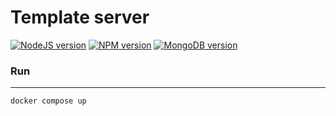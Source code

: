 # Template server

[![NodeJS version][nodejs-version]](#)
[![NPM version][npm-version]](#)
[![MongoDB version][mongodb-version]](#)

[nodejs-version]: https://img.shields.io/badge/node-22.4-green
[npm-version]: https://img.shields.io/badge/npm-10.8-brightgreen
[mongodb-version]: https://img.shields.io/badge/mongodb-7.0-brightgreen

### Run
---
~~~
docker compose up
~~~